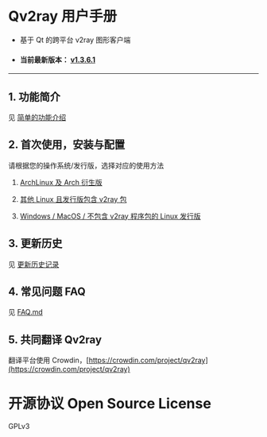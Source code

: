 # Qv2ray 用户手册

- 基于 Qt 的跨平台 v2ray 图形客户端

- #### 当前最新版本： [v1.3.6.1](./ReleaseNote/1.3/v1.3.6.1.md)

--------

## 1. 功能简介

见 [简单的功能介绍](./Features.md)

## 2. 首次使用，安装与配置

请根据您的操作系统/发行版，选择对应的使用方法

1. [ArchLinux 及 Arch 衍生版 ](./FirstTime/Arch.md)

2. [其他 Linux 且发行版包含 v2ray 包](./FirstTime/General-Linux.md)
   
3. [Windows / MacOS / 不包含 v2ray 程序包的 Linux 发行版 ](./FirstTime/Windows-MacOS.md)


## 3. 更新历史

见 [更新历史记录](./History.md)

## 4. 常见问题 FAQ

见 [FAQ.md](./FAQ.md)

## 5. 共同翻译 Qv2ray

翻译平台使用 Crowdin，[https://crowdin.com/project/qv2ray](https://crowdin.com/project/qv2ray)

# 开源协议 Open Source License

GPLv3